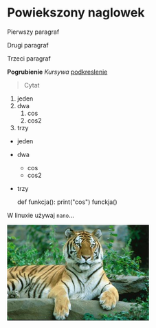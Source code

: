 # Powiekszony naglowek

Pierwszy paragraf

Drugi paragraf

Trzeci paragraf

**Pogrubienie** *Kursywa* [podkreslenie](htpps://duckgo.com)

>Cytat

1. jeden
2. dwa
	1. cos
	2. cos2
3. trzy

- jeden
- dwa
	- cos
	- cos2
- trzy

    def funkcja():
        print("cos")
    funckja()

W linuxie używaj `nano`...

![Tygrys](tygrys.jpg?raw=true "Tygrys")
